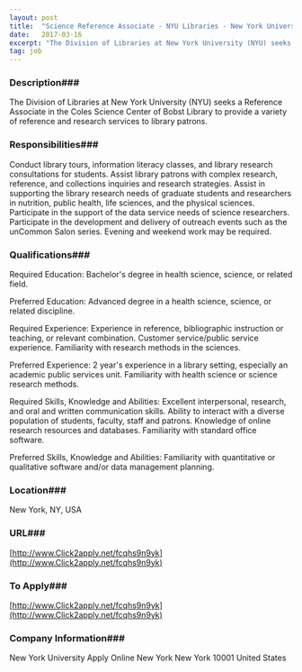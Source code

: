 ```yaml
---
layout: post
title:  "Science Reference Associate - NYU Libraries - New York University Libraries"
date:   2017-03-16
excerpt: "The Division of Libraries at New York University (NYU) seeks a Reference Associate in the Coles Science Center of Bobst Library to provide a variety of reference and research services to library patrons. "
tag: job
---
```


### Description###

The Division of Libraries at New York University (NYU) seeks a Reference Associate in the Coles Science Center of Bobst Library to provide a variety of reference and research services to library patrons. 


### Responsibilities###

Conduct library tours, information literacy classes, and library research consultations for students. Assist library patrons with complex research, reference, and collections inquiries and research strategies. Assist in supporting the library research needs of graduate students and researchers in nutrition, public health, life sciences, and the physical sciences. Participate in the support of the data service needs of science researchers. Participate in the development and delivery of outreach events such as the unCommon Salon series. Evening and weekend work may be required.


### Qualifications###

Required Education:
Bachelor's degree in health science, science, or related field.

Preferred Education:
Advanced degree in a health science, science, or related discipline.

Required Experience:
Experience in reference, bibliographic instruction or teaching, or relevant combination. Customer service/public service experience. Familiarity with research methods in the sciences.

Preferred Experience:
2 year's experience in a library setting, especially an academic public services unit. Familiarity with health science or science research methods.

Required Skills, Knowledge and Abilities:
Excellent interpersonal, research, and oral and written communication skills. Ability to interact with a diverse population of students, faculty, staff and patrons. Knowledge of online research resources and databases. Familiarity with standard office software.

Preferred Skills, Knowledge and Abilities:
Familiarity with quantitative or qualitative software and/or data management planning.





### Location###

New York, NY, USA


### URL###

[http://www.Click2apply.net/fcqhs9n9yk](http://www.Click2apply.net/fcqhs9n9yk)

### To Apply###

[http://www.Click2apply.net/fcqhs9n9yk](http://www.Click2apply.net/fcqhs9n9yk)


### Company Information###

New York University
Apply Online
New York New York 10001
United States



